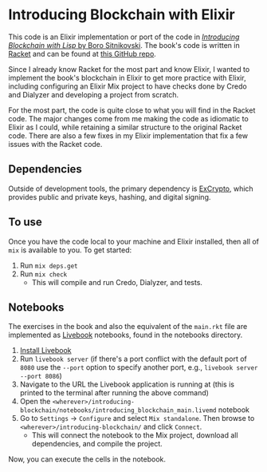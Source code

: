 # Introducing Blockchain with Elixir

This code is an Elixir implementation or port of the code in [*Introducing Blockchain with Lisp* by Boro Sitnikovski](https://link.springer.com/book/10.1007/978-1-4842-6969-5). The book's code is written in [Racket](https://racket-lang.org/) and can be found at [this GitHub repo](https://github.com/Apress/introducing-blockchain-with-lisp).

Since I already know Racket for the most part and know Elixir, I wanted to implement the book's blockchain in Elixir to get more practice with Elixir, including configuring an Elixir Mix project to have checks done by Credo and Dialyzer and developing a project from scratch.

For the most part, the code is quite close to what you will find in the Racket code. The major changes come from me making the code as idiomatic to Elixir as I could, while retaining a similar structure to the original Racket code. There are also a few fixes in my Elixir implementation that fix a few issues with the Racket code.

## Dependencies

Outside of development tools, the primary dependency is [ExCrypto](https://hexdocs.pm/ex_crypto/ExCrypto.html), which provides public and private keys, hashing, and digital signing.

## To use

Once you have the code local to your machine and Elixir installed, then all of `mix` is available to you. To get started:
1. Run `mix deps.get`
2. Run `mix check`
    - This will compile and run Credo, Dialyzer, and tests.

## Notebooks

The exercises in the book and also the equivalent of the `main.rkt` file are implemented as [Livebook](https://livebook.dev/) notebooks, found in the notebooks directory.
1. [Install Livebook](https://livebook.dev/#install)
2. Run `livebook server` (if there's a port conflict with the default port of `8080` use the `--port` option to specify another port, e.g., `livebook server --port 8086`)
3. Navigate to the URL the Livebook application is running at (this is printed to the terminal after running the above command)
4. Open the `<wherever>/introducing-blockchain/notebooks/introducing_blockchain_main.livemd` notebook
5. Go to `Settings` -> `Configure` and select `Mix standalone`. Then browse to `<wherever>/introducing-blockchain/` and click `Connect`.
    - This will connect the notebook to the Mix project, download all dependencies, and compile the project.

Now, you can execute the cells in the notebook.
